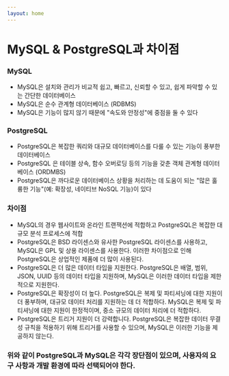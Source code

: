 ```yaml
---
layout: home
---
```


# MySQL & PostgreSQL과  차이점

### MySQL
- MySQL은 설치와 관리가 비교적 쉽고, 빠르고, 신뢰할 수 있고, 쉽게 파악할 수 있는 간단한 데이터베이스
- MySQL은 순수 관계형 데이터베이스 (RDBMS)
- MySQL은 기능이 많지 않기 때문에 "속도와 안정성"에 중점을 둘 수 있다

### PostgreSQL
- PostgreSQL은 복잡한 쿼리와 대규모 데이터베이스를 다룰 수 있는 기능이 풍부한 데이터베이스
- PostgreSQL 은 테이블 상속, 함수 오버로딩 등의 기능을 갖춘 객체 관계형 데이터베이스 (ORDMBS)
- PostgreSQL은 까다로운 데이터베이스 상황을 처리하는 데 도움이 되는 "많은 훌륭한 기능"(예: 확장성, 네이티브 NoSQL 기능)이 있다


### 차이점
- MySQL의 경우 웹사이트와 온라인 트랜잭션에 적합하고 PostgreSQL은 복잡한 대규모 분석 프로세스에 적합
- PostgreSQL은 BSD 라이센스와 유사한 PostgreSQL 라이센스를 사용하고, MySQL은 GPL 및 상용 라이센스를 사용한다. 이러한 차이점으로 인해 PostgreSQL은 상업적인 제품에 더 많이 사용된다.
- PostgreSQL은 더 많은 데이터 타입을 지원한다. PostgreSQL은 배열, 범위, JSON, UUID 등의 데이터 타입을 지원하며, MySQL은 이러한 데이터 타입을 제한적으로 지원한다.
- PostgreSQL은 확장성이 더 높다. PostgreSQL은 복제 및 파티셔닝에 대한 지원이 더 풍부하며, 대규모 데이터 처리를 지원하는 데 더 적합하다. MySQL은 복제 및 파티셔닝에 대한 지원이 한정적이며, 중소 규모의 데이터 처리에 더 적합하다.
- PostgreSQL은 트리거 지원이 더 강력합니다. PostgreSQL은 복잡한 데이터 무결성 규칙을 적용하기 위해 트리거를 사용할 수 있으며, MySQL은 이러한 기능을 제공하지 않는다.

### 위와 같이 PostgreSQL과 MySQL은 각각 장단점이 있으며, 사용자의 요구 사항과 개발 환경에 따라 선택되어야 한다.




